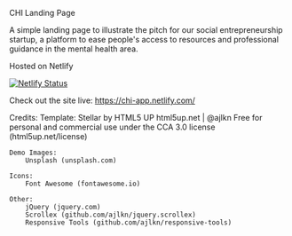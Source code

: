 CHI Landing Page

A simple landing page to illustrate the pitch for our social entrepreneurship startup, a platform to ease people's access to resources and professional guidance in the mental health area.

Hosted on Netlify

[![Netlify Status](https://api.netlify.com/api/v1/badges/4a17b7fc-c0c9-484d-9e6b-e2578364dcf3/deploy-status)](https://app.netlify.com/sites/chi-app/deploys)

Check out the site live: https://chi-app.netlify.com/


Credits:
	Template:
		Stellar by HTML5 UP
		html5up.net | @ajlkn
		Free for personal and commercial use under the CCA 3.0 license (html5up.net/license)

	Demo Images:
		Unsplash (unsplash.com)

	Icons:
		Font Awesome (fontawesome.io)

	Other:
		jQuery (jquery.com)
		Scrollex (github.com/ajlkn/jquery.scrollex)
		Responsive Tools (github.com/ajlkn/responsive-tools)
